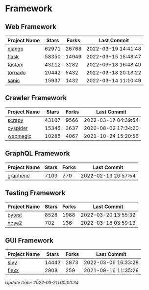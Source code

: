 # Framework

## Web Framework
| Project Name | Stars | Forks | Last Commit |
| ------------ | ----- | ----- | ----------- |
| [django](https://github.com/django/django) | 62971 | 26768 | 2022-03-19 14:41:48 |
| [flask](https://github.com/pallets/flask) | 58350 | 14949 | 2022-03-15 15:48:47 |
| [fastapi](https://github.com/tiangolo/fastapi) | 43112 | 3282 | 2022-03-18 16:48:49 |
| [tornado](https://github.com/tornadoweb/tornado) | 20442 | 5432 | 2022-03-18 20:18:22 |
| [sanic](https://github.com/sanic-org/sanic) | 15937 | 1432 | 2022-03-14 11:10:49 |

## Crawler Framework
| Project Name | Stars | Forks | Last Commit |
| ------------ | ----- | ----- | ----------- |
| [scrapy](https://github.com/scrapy/scrapy) | 43107 | 9566 | 2022-03-17 04:39:54 |
| [pyspider](https://github.com/binux/pyspider) | 15345 | 3637 | 2020-08-02 17:34:20 |
| [webmagic](https://github.com/code4craft/webmagic) | 10285 | 4067 | 2021-10-24 15:20:56 |

## GraphQL Framework
| Project Name | Stars | Forks | Last Commit |
| ------------ | ----- | ----- | ----------- |
| [graphene](https://github.com/graphql-python/graphene) | 7109 | 770 | 2022-02-13 20:57:54 |

## Testing Framework
| Project Name | Stars | Forks | Last Commit |
| ------------ | ----- | ----- | ----------- |
| [pytest](https://github.com/pytest-dev/pytest) | 8528 | 1988 | 2022-03-20 13:55:32 |
| [nose2](https://github.com/nose-devs/nose2) | 702 | 136 | 2022-03-18 03:59:13 |

## GUI Framework
| Project Name | Stars | Forks | Last Commit |
| ------------ | ----- | ----- | ----------- |
| [kivy](https://github.com/kivy/kivy) | 14443 | 2873 | 2022-03-06 16:33:28 |
| [flexx](https://github.com/flexxui/flexx) | 2908 | 259 | 2021-09-16 11:35:28 |

*Update Date: 2022-03-21T00:00:34*